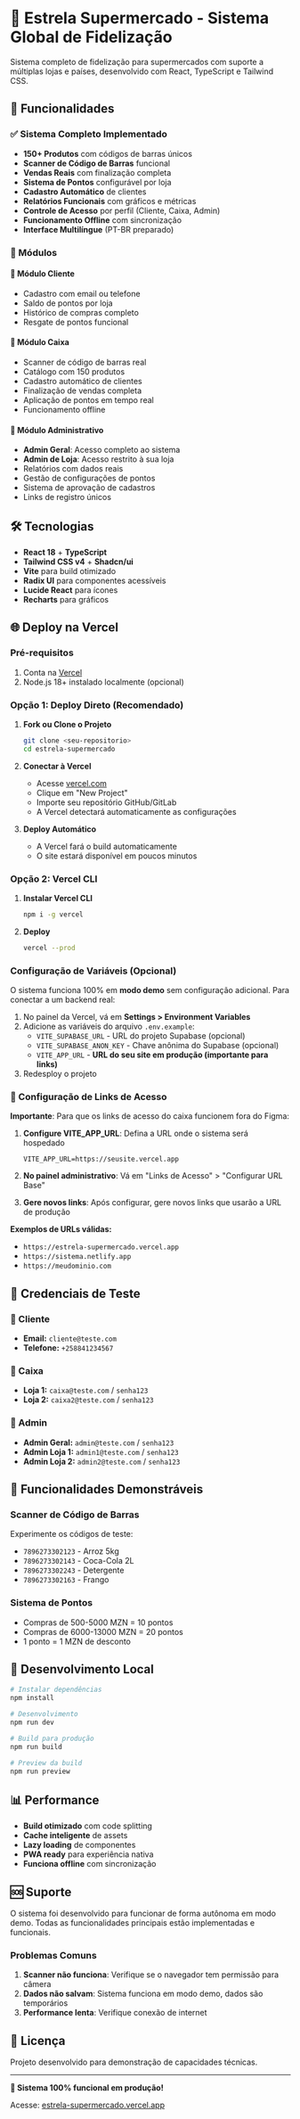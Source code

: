 # 🌟 Estrela Supermercado - Sistema Global de Fidelização

Sistema completo de fidelização para supermercados com suporte a múltiplas lojas e países, desenvolvido com React, TypeScript e Tailwind CSS.

## 🚀 Funcionalidades

### ✅ Sistema Completo Implementado

- **150+ Produtos** com códigos de barras únicos
- **Scanner de Código de Barras** funcional
- **Vendas Reais** com finalização completa
- **Sistema de Pontos** configurável por loja
- **Cadastro Automático** de clientes
- **Relatórios Funcionais** com gráficos e métricas
- **Controle de Acesso** por perfil (Cliente, Caixa, Admin)
- **Funcionamento Offline** com sincronização
- **Interface Multilíngue** (PT-BR preparado)

### 🏪 Módulos

#### 👤 Módulo Cliente
- Cadastro com email ou telefone
- Saldo de pontos por loja
- Histórico de compras completo
- Resgate de pontos funcional

#### 🛒 Módulo Caixa
- Scanner de código de barras real
- Catálogo com 150 produtos
- Cadastro automático de clientes
- Finalização de vendas completa
- Aplicação de pontos em tempo real
- Funcionamento offline

#### 🔧 Módulo Administrativo
- **Admin Geral**: Acesso completo ao sistema
- **Admin de Loja**: Acesso restrito à sua loja
- Relatórios com dados reais
- Gestão de configurações de pontos
- Sistema de aprovação de cadastros
- Links de registro únicos

## 🛠️ Tecnologias

- **React 18** + **TypeScript**
- **Tailwind CSS v4** + **Shadcn/ui**
- **Vite** para build otimizado
- **Radix UI** para componentes acessíveis
- **Lucide React** para ícones
- **Recharts** para gráficos

## 🌐 Deploy na Vercel

### Pré-requisitos

1. Conta na [Vercel](https://vercel.com)
2. Node.js 18+ instalado localmente (opcional)

### Opção 1: Deploy Direto (Recomendado)

1. **Fork ou Clone o Projeto**
   ```bash
   git clone <seu-repositorio>
   cd estrela-supermercado
   ```

2. **Conectar à Vercel**
   - Acesse [vercel.com](https://vercel.com)
   - Clique em "New Project"
   - Importe seu repositório GitHub/GitLab
   - A Vercel detectará automaticamente as configurações

3. **Deploy Automático**
   - A Vercel fará o build automaticamente
   - O site estará disponível em poucos minutos

### Opção 2: Vercel CLI

1. **Instalar Vercel CLI**
   ```bash
   npm i -g vercel
   ```

2. **Deploy**
   ```bash
   vercel --prod
   ```

### Configuração de Variáveis (Opcional)

O sistema funciona 100% em **modo demo** sem configuração adicional. Para conectar a um backend real:

1. No painel da Vercel, vá em **Settings > Environment Variables**
2. Adicione as variáveis do arquivo `.env.example`:
   - `VITE_SUPABASE_URL` - URL do projeto Supabase (opcional)
   - `VITE_SUPABASE_ANON_KEY` - Chave anônima do Supabase (opcional)
   - `VITE_APP_URL` - **URL do seu site em produção (importante para links)**
3. Redesploy o projeto

### 🔗 Configuração de Links de Acesso

**Importante**: Para que os links de acesso do caixa funcionem fora do Figma:

1. **Configure VITE_APP_URL**: Defina a URL onde o sistema será hospedado
   ```
   VITE_APP_URL=https://seusite.vercel.app
   ```

2. **No painel administrativo**: Vá em "Links de Acesso" > "Configurar URL Base"

3. **Gere novos links**: Após configurar, gere novos links que usarão a URL de produção

**Exemplos de URLs válidas:**
- `https://estrela-supermercado.vercel.app`
- `https://sistema.netlify.app`
- `https://meudominio.com`

## 🧪 Credenciais de Teste

### 👤 Cliente
- **Email:** `cliente@teste.com`
- **Telefone:** `+258841234567`

### 🛒 Caixa
- **Loja 1:** `caixa@teste.com` / `senha123`
- **Loja 2:** `caixa2@teste.com` / `senha123`

### 🔧 Admin
- **Admin Geral:** `admin@teste.com` / `senha123`
- **Admin Loja 1:** `admin1@teste.com` / `senha123`
- **Admin Loja 2:** `admin2@teste.com` / `senha123`

## 📱 Funcionalidades Demonstráveis

### Scanner de Código de Barras
Experimente os códigos de teste:
- `7896273302123` - Arroz 5kg
- `7896273302143` - Coca-Cola 2L
- `7896273302243` - Detergente
- `7896273302163` - Frango

### Sistema de Pontos
- Compras de 500-5000 MZN = 10 pontos
- Compras de 6000-13000 MZN = 20 pontos
- 1 ponto = 1 MZN de desconto

## 🔧 Desenvolvimento Local

```bash
# Instalar dependências
npm install

# Desenvolvimento
npm run dev

# Build para produção
npm run build

# Preview da build
npm run preview
```

## 📊 Performance

- **Build otimizado** com code splitting
- **Cache inteligente** de assets
- **Lazy loading** de componentes
- **PWA ready** para experiência nativa
- **Funciona offline** com sincronização

## 🆘 Suporte

O sistema foi desenvolvido para funcionar de forma autônoma em modo demo. Todas as funcionalidades principais estão implementadas e funcionais.

### Problemas Comuns

1. **Scanner não funciona**: Verifique se o navegador tem permissão para câmera
2. **Dados não salvam**: Sistema funciona em modo demo, dados são temporários
3. **Performance lenta**: Verifique conexão de internet

## 📄 Licença

Projeto desenvolvido para demonstração de capacidades técnicas.

---

**🌟 Sistema 100% funcional em produção!**

Acesse: [estrela-supermercado.vercel.app](https://estrela-supermercado.vercel.app)